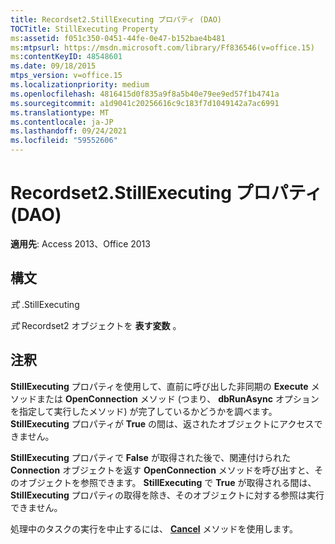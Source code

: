 ```yaml
---
title: Recordset2.StillExecuting プロパティ (DAO)
TOCTitle: StillExecuting Property
ms:assetid: f051c350-0451-44fe-0e47-b152bae4b481
ms:mtpsurl: https://msdn.microsoft.com/library/Ff836546(v=office.15)
ms:contentKeyID: 48548601
ms.date: 09/18/2015
mtps_version: v=office.15
ms.localizationpriority: medium
ms.openlocfilehash: 4816415d0f835a9f8a5b40e79ee9ed57f1b4741a
ms.sourcegitcommit: a1d9041c20256616c9c183f7d1049142a7ac6991
ms.translationtype: MT
ms.contentlocale: ja-JP
ms.lasthandoff: 09/24/2021
ms.locfileid: "59552606"
---
```

# <a name="recordset2stillexecuting-property-dao"></a>Recordset2.StillExecuting プロパティ (DAO)


**適用先**: Access 2013、Office 2013

## <a name="syntax"></a>構文

*式* .StillExecuting

*式* Recordset2 オブジェクトを **表す変数** 。

## <a name="remarks"></a>注釈

**StillExecuting** プロパティを使用して、直前に呼び出した非同期の **Execute** メソッドまたは **OpenConnection** メソッド (つまり、 **dbRunAsync** オプションを指定して実行したメソッド) が完了しているかどうかを調べます。 **StillExecuting** プロパティが **True** の間は、返されたオブジェクトにアクセスできません。

**StillExecuting** プロパティで **False** が取得された後で、関連付けられた **Connection** オブジェクトを返す **OpenConnection** メソッドを呼び出すと、そのオブジェクトを参照できます。 **StillExecuting** で **True** が取得される間は、 **StillExecuting** プロパティの取得を除き、そのオブジェクトに対する参照は実行できません。

処理中のタスクの実行を中止するには、 **[Cancel](connection-cancel-method-dao.md)** メソッドを使用します。

